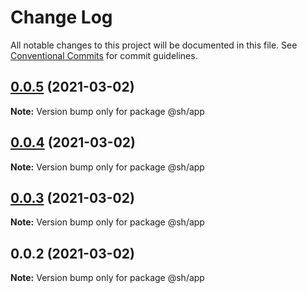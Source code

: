 # Change Log

All notable changes to this project will be documented in this file.
See [Conventional Commits](https://conventionalcommits.org) for commit guidelines.

## [0.0.5](https://github.com/shubhamdeodia/sh-monorepo/compare/@sh/app@0.0.4...@sh/app@0.0.5) (2021-03-02)

**Note:** Version bump only for package @sh/app





## [0.0.4](https://github.com/shubhamdeodia/sh-monorepo/compare/@sh/app@0.0.3...@sh/app@0.0.4) (2021-03-02)

**Note:** Version bump only for package @sh/app





## [0.0.3](https://github.com/shubhamdeodia/sh-monorepo/compare/@sh/app@0.0.2...@sh/app@0.0.3) (2021-03-02)

**Note:** Version bump only for package @sh/app





## 0.0.2 (2021-03-02)

**Note:** Version bump only for package @sh/app
